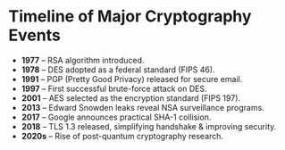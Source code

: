 # Timeline of Major Cryptography Events

- **1977** – RSA algorithm introduced.
- **1978** – DES adopted as a federal standard (FIPS 46).
- **1991** – PGP (Pretty Good Privacy) released for secure email.
- **1997** – First successful brute-force attack on DES.
- **2001** – AES selected as the encryption standard (FIPS 197).
- **2013** – Edward Snowden leaks reveal NSA surveillance programs.
- **2017** – Google announces practical SHA-1 collision.
- **2018** – TLS 1.3 released, simplifying handshake & improving security.
- **2020s** – Rise of post-quantum cryptography research.
